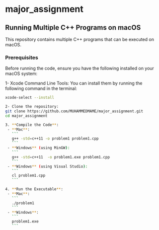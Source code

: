 # major_assignment
## Running Multiple C++ Programs on macOS

This repository contains multiple C++ programs that can be executed on macOS.

### Prerequisites

Before running the code, ensure you have the following installed on your macOS system:

1- Xcode Command Line Tools: You can install them by running the following command in the terminal:
  ```bash
  xcode-select --install

2- Clone the repository:
git clone https://github.com/MUHAMMEDMAME/major_assignment.git
cd major_assignment

3. **Compile the Code**:
   - **Mac**:
     ```
     g++ -std=c++11 -o problem1 problem1.cpp
     ```
   - **Windows** (using MinGW):
     ```
     g++ -std=c++11  -o problem1.exe problem1.cpp
     ```
   - **Windows** (using Visual Studio):
     ```
     cl problem1.cpp
     ```

4. **Run the Executable**:
   - **Mac**:
     ```
     ./problem1
     ```
   - **Windows**:
     ```
     problem1.exe
     ```





  




